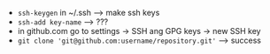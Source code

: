 - `ssh-keygen` in ~/.ssh --> make ssh keys
- `ssh-add key-name` --> ???
- in github.com go to settings -> SSH ang GPG keys -> new SSH key
- `git clone 'git@github.com:username/repository.git'` --> success

